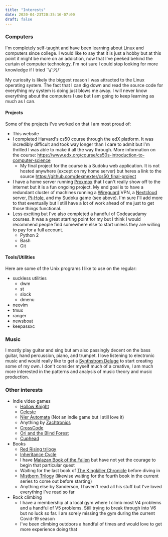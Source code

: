 ```yaml
---
title: "Interests"
date: 2020-04-23T20:35:16-07:00
draft: false
---
```

### Computers
I'm completely self-taught and have been learning about Linux and computers since college. I would like to say that it is just a hobby but at this point it might be more on an addiction, now that I've peeked behind the curtain of computer technology, I'm not sure I could stop looking for more knowledge if I tried ¯\\_(ツ)_/¯

My curiosity is likely the biggest reason I was attracted to the Linux operating system. The fact that I can dig down and read the source code for everything my system is doing just blows me away. I will never know everything about the computers I use but I am going to keep learning as much as I can.

#### Projects
Some of the projects I've worked on that I am most proud of:

- This website
- I completed Harvard's cs50 course through the edX platform. It was incredibly difficult and took way longer than I care to admit but I'm thrilled I was able to make it all the way through. More information on the course: <https://www.edx.org/course/cs50s-introduction-to-computer-science>
    - My final project for the course is a Sudoku web application. It is not hosted anywhere (except on my home server) but heres a link to the source <https://github.com/dexmexter/cs50_final-project>
- I have a home server running [Proxmox](https://www.proxmox.com/en/) that I can't really show off to the internet but it is a fun ongoing project. My end goal is to have a redundant cluster of machines running a [Wireguard](https://www.wireguard.com/) VPN, a [Nextcloud](https://nextcloud.com/) server, [Pi-Hole](https://pi-hole.net/), and my Sudoku game (see above). I'm sure I'll add more to that eventually but I still have a lot of work ahead of me just to get those things functional.
- Less exciting but I've also completed a handful of Codeacadamy courses. It was a great starting point for my but I think I would recommend people find somewhere else to start unless they are willing to pay for a full account.
    - Python 2
    - Bash
    - Git

#### Tools/Utilities
Here are some of the Unix programs I like to use on the regular:

- suckless utilities
    - dwm
    - st
    - slock
    - dmenu
- neovim
- tmux
- ranger
- newsboat
- keepassxc

### Music
I mostly play guitar and sing but am also passingly decent on the bass guitar, hand percussion, piano, and trumpet. I love listening to electronic music and would really like to get a [Synthstrom Deluge](https://synthstrom.com/product/deluge/) to start creating some of my own. I don't consider myself much of a creative, I am much more interested in the patterns and analysis of music theory and music production.

### Other interests
- Indie video games
    - [Hollow Knight](https://hollowknight.com)
    - [Celeste](https://celestegame.com)
    - [Nier Automata](https://store.steampowered.com/app/524220/NieRAutomata/) (Not an indie game but I still love it)
    - Anything by [Zachtronics](https://zachtronics.com)
    - [CrossCode](https://cross-code.com)
    - [Ori and the Blind Forest](https://www.orithegame.com)
    - [Cuphead](https://cupheadgame.com)
- Books
    - [Red Rising trilogy](https://www.goodreads.com/book/show/15839976-red-rising)
    - [Inheritance Cycle](https://www.goodreads.com/series/44866-the-inheritance-cycle)
    - I have [Malazan Book of the Fallen](https://www.goodreads.com/series/43493-malazan-book-of-the-fallen) but have not yet the courage to begin that particular quest
    - Waiting for the last book of [The Kingkiller Chronicle](https://www.goodreads.com/series/45262-the-kingkiller-chronicle) before diving in
    - [Mistborn Trilogy](https://www.goodreads.com/series/40910-mistborn) (likewise waiting for the fourth book in the current series to come out before starting)
    - Anything else by Sanderson, I haven't read all his stuff but I've loved everything I've read so far
- Rock climbing
    - I have a membership at a local gym where I climb most V4 problems and a handful of V5 problems. Still trying to break through into V6 but no luck so far. I am sorely missing the gym during the current Covid-19 season
    - I've been climbing outdoors a handful of times and would love to get more experience doing that
